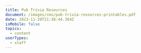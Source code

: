 ```yaml
---
title: Pub Trivia Resources
document: /images/cms/pub-trivia-resources-printables.pdf
date: 2023-11-20T21:38:44.364Z
isMobile: false
topics:
  - content
userTypes:
  - staff
---
```

